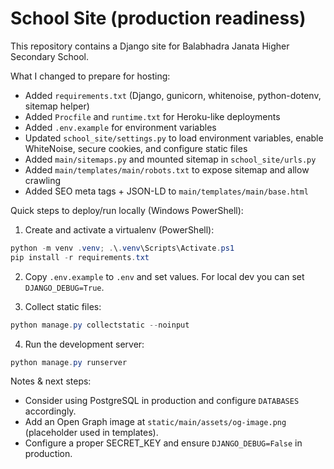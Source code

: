 # School Site (production readiness)

This repository contains a Django site for Balabhadra Janata Higher Secondary School.

What I changed to prepare for hosting:

- Added `requirements.txt` (Django, gunicorn, whitenoise, python-dotenv, sitemap helper)
- Added `Procfile` and `runtime.txt` for Heroku-like deployments
- Added `.env.example` for environment variables
- Updated `school_site/settings.py` to load environment variables, enable WhiteNoise, secure cookies, and configure static files
- Added `main/sitemaps.py` and mounted sitemap in `school_site/urls.py`
- Added `main/templates/main/robots.txt` to expose sitemap and allow crawling
- Added SEO meta tags + JSON-LD to `main/templates/main/base.html`

Quick steps to deploy/run locally (Windows PowerShell):

1. Create and activate a virtualenv (PowerShell):

```powershell
python -m venv .venv; .\.venv\Scripts\Activate.ps1
pip install -r requirements.txt
```

2. Copy `.env.example` to `.env` and set values. For local dev you can set `DJANGO_DEBUG=True`.

3. Collect static files:

```powershell
python manage.py collectstatic --noinput
```

4. Run the development server:

```powershell
python manage.py runserver
```

Notes & next steps:
- Consider using PostgreSQL in production and configure `DATABASES` accordingly.
- Add an Open Graph image at `static/main/assets/og-image.png` (placeholder used in templates).
- Configure a proper SECRET_KEY and ensure `DJANGO_DEBUG=False` in production.
